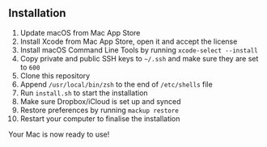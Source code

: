 ## Installation

1. Update macOS from Mac App Store
2. Install Xcode from Mac App Store, open it and accept the license
3. Install macOS Command Line Tools by running `xcode-select --install`
4. Copy private and public SSH keys to `~/.ssh` and make sure they are set to `600`
5. Clone this repository
6. Append `/usr/local/bin/zsh` to the end of `/etc/shells` file
7. Run `install.sh` to start the installation
8. Make sure Dropbox/iCloud is set up and synced
9. Restore preferences by running `mackup restore`
10. Restart your computer to finalise the installation

Your Mac is now ready to use!
